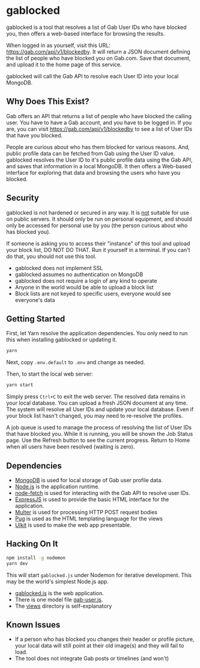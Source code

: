 # gablocked

gablocked is a tool that resolves a list of Gab User IDs who have blocked you, then offers a web-based interface for browsing the results.

When logged in as yourself, visit this URL: https://gab.com/api/v1/blockedby. It will return a JSON document defining the list of people who have blocked you on Gab.com. Save that document, and upload it to the home page of this service.

gablocked will call the Gab API to resolve each User ID into your local MongoDB.

## Why Does This Exist?

Gab offers an API that returns a list of people who have blocked the calling user. You have to have a Gab account, and you have to be logged in. If you are, you can visit https://gab.com/api/v1/blockedby to see a list of User IDs that have you blocked.

People are curious about who has them blocked for various reasons. And, public profile data can be fetched from Gab using the User ID value. gablocked resolves the User ID to it's public profile data using the Gab API, and saves that information in a local MongoDB. It then offers a Web-based interface for exploring that data and browsing the users who have you blocked.

## Security

gablocked is not hardened or secured in any way. It is <u>not</u> suitable for use on public servers. It should only be run on personal equipment, and should only be accessed for personal use by you (the person curious about who has blocked you).

If someone is asking you to access their "instance" of this tool and upload your block list, DO NOT DO THAT. Run it yourself in a terminal. If you can't do that, you should not use this tool.

- gablocked does not implement SSL
- gablocked assumes no authentication on MongoDB
- gablocked does not require a login of any kind to operate
- Anyone in the world would be able to upload a block list
- Block lists are not keyed to specific users, everyone would see everyone's data

## Getting Started

First, let Yarn resolve the application dependencies. You only need to run this when installing gablocked or updating it.

```sh
yarn
```

Next, copy `.env.default` to `.env` and change as needed.

Then, to start the local web server:

```sh
yarn start
```

Simply press `Ctrl+C` to exit the web server. The resolved data remains in your local database. You can upload a fresh JSON document at any time. The system will resolve all User IDs and update your local database. Even if your block list hasn't changed, you may need to re-resolve the profiles.

A job queue is used to manage the process of resolving the list of User IDs that have blocked you. While it is running, you will be shown the Job Status page. Use the Refresh button to see the current progress. Return to Home when all users have been resolved (waiting is zero).

## Dependencies

- [MongoDB](https://mongodb.com) is used for local storage of Gab user profile data.
- [Node.js](https://nodejs.org/en/docs/) is the application runtime.
- [node-fetch](https://www.npmjs.com/package/node-fetch) is used for interacting with the Gab API to resolve user IDs.
- [ExpressJS](http://expressjs.com/) is used to provide the basic HTML interface for the application.
- [Multer](https://www.npmjs.com/package/multer) is used for processing HTTP POST request bodies
- [Pug](https://pugjs.org/) is used as the HTML templating language for the views
- [UIkit](https://getuikit.com) is used to make the web app presentable.

## Hacking On It

```sh
npm install -g nodemon
yarn dev
```

This will start `gablocked.js` under Nodemon for iterative development. This may be the world's simplest Node.js app.

- [gablocked.js](gablocked.js) is the web application.
- There is one model file [gab-user.js](models/gab-user.js).
- The [views](views) directory is self-explanatory

## Known Issues

- If a person who has blocked you changes their header or profile picture, your local data will still point at their old image(s) and they will fail to load.
- The tool does not integrate Gab posts or timelines (and won't)